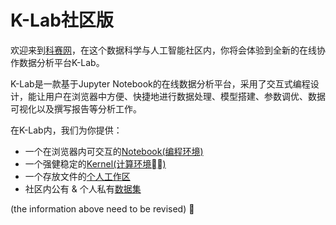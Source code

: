 # K-Lab社区版

欢迎来到[科赛网](http://www.kesci.com)，在这个数据科学与人工智能社区内，你将会体验到全新的在线协作数据分析平台K-Lab。

K-Lab是一款基于Jupyter Notebook的在线数据分析平台，采用了交互式编程设计，能让用户在浏览器中方便、快捷地进行数据处理、模型搭建、参数调优、数据可视化以及撰写报告等分析工作。

在K-Lab内，我们为你提供：

* 一个在浏览器内可交互的[Notebook(编程环境)](chapter1.md)
* 一个强健稳定的[Kernel(计算环境)](chapter2.md)
* 一个存放文件的[个人工作区](chapter3.md)
* 社区内公有 & 个人私有[数据集](chapter4.md)

(the information above need to be revised) 
